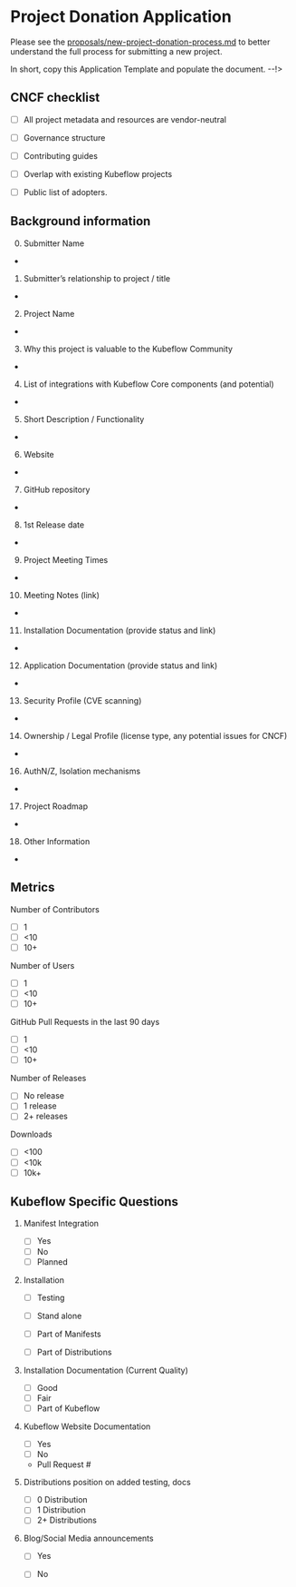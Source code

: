 # Project Donation Application

Please see the [proposals/new-project-donation-process.md](Documentation) to
better understand the full process for submitting a new project.

In short, copy this Application Template and populate the document.
--!>

## CNCF checklist
- [ ] All project metadata and resources are vendor-neutral
- [ ] Governance structure
- [ ] Contributing guides
- [ ] Overlap with existing Kubeflow projects
- [ ] Public list of adopters.


## Background information

0. Submitter Name
-

1. Submitter’s relationship to project / title
-

2. Project Name
-

3. Why this project is valuable to the Kubeflow Community
-

4. List of integrations with Kubeflow Core components (and potential)
-

5. Short Description / Functionality
-

6. Website
-

7. GitHub repository
-

8. 1st Release date
-

9. Project Meeting Times
-

10. Meeting Notes (link)
-

11. Installation Documentation (provide status and link)
-

12. Application Documentation (provide status and link)
-

13. Security Profile (CVE scanning)
-

14. Ownership / Legal Profile (license type, any potential issues for CNCF)
-

16. AuthN/Z, Isolation mechanisms
-

17. Project Roadmap
-

18. Other Information
-

## Metrics

Number of Contributors
- [ ] 1
- [ ] <10
- [ ] 10+

Number of Users
- [ ] 1
- [ ] <10
- [ ] 10+

GitHub Pull Requests in the last 90 days
- [ ] 1
- [ ] <10
- [ ] 10+

Number of Releases
- [ ] No release
- [ ] 1 release
- [ ] 2+ releases

Downloads
- [ ] <100
- [ ] <10k
- [ ] 10k+

## Kubeflow Specific Questions

1. Manifest Integration
    - [ ] Yes
    - [ ] No
    - [ ] Planned

2. Installation
    - [ ] Testing
    - [ ] Stand alone
    - [ ] Part of Manifests
    - [ ] Part of Distributions


3. Installation Documentation (Current Quality)
    - [ ] Good
    - [ ] Fair
    - [ ] Part of Kubeflow

4. Kubeflow Website Documentation
    - [ ] Yes
    - [ ] No
    - Pull Request #

5. Distributions position on added testing, docs
    - [ ] 0 Distribution
    - [ ] 1 Distribution
    - [ ] 2+ Distributions

6. Blog/Social Media announcements
    - [ ] Yes
    - [ ] No

